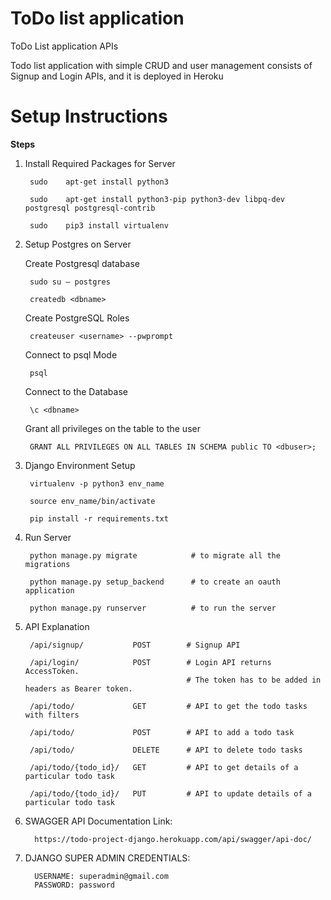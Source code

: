# ToDo list application 
ToDo List application APIs

Todo list application with simple CRUD and user management consists of Signup and Login APIs, and it is deployed in Heroku

# Setup Instructions
__Steps__

1. Install Required Packages for Server  
   
        sudo 	apt-get install python3  
        
        sudo 	apt-get install python3-pip python3-dev libpq-dev postgresql postgresql-contrib
        
        sudo 	pip3 install virtualenv
    
2. Setup Postgres on Server

    Create Postgresql database

        sudo su – postgres
          
        createdb <dbname>  
        
    Create PostgreSQL Roles  
    
        createuser <username> --pwprompt  
        
    Connect to psql Mode  
    
        psql  
        
    Connect to the Database  
    
        \c <dbname> 
        
    Grant all privileges on the table <dbname> to the user <username>
      
        GRANT ALL PRIVILEGES ON ALL TABLES IN SCHEMA public TO <dbuser>;

3. Django Environment Setup
    
        virtualenv -p python3 env_name 
        
        source env_name/bin/activate
        
        pip install -r requirements.txt

4. Run Server
    
        python manage.py migrate            # to migrate all the migrations
 
        python manage.py setup_backend      # to create an oauth application
                
        python manage.py runserver          # to run the server

5. API Explanation
    
        /api/signup/           POST        # Signup API
 
        /api/login/            POST        # Login API returns AccessToken.
                                           # The token has to be added in headers as Bearer token.

        /api/todo/             GET         # API to get the todo tasks with filters

        /api/todo/             POST        # API to add a todo task

        /api/todo/             DELETE      # API to delete todo tasks

        /api/todo/{todo_id}/   GET         # API to get details of a particular todo task

        /api/todo/{todo_id}/   PUT         # API to update details of a particular todo task

6. SWAGGER API Documentation Link:

         https://todo-project-django.herokuapp.com/api/swagger/api-doc/

7. DJANGO SUPER ADMIN CREDENTIALS:
   
         USERNAME: superadmin@gmail.com
         PASSWORD: password